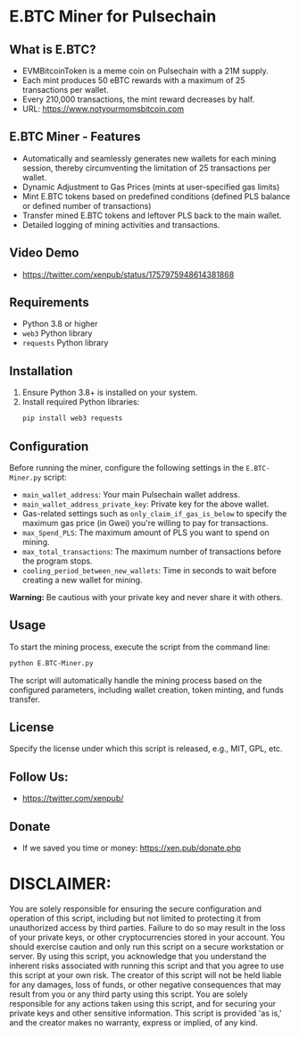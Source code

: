 
# E.BTC Miner for Pulsechain

## What is E.BTC?

- EVMBitcoinToken is a meme coin on Pulsechain with a 21M supply.
- Each mint produces 50 eBTC rewards with a maximum of 25 transactions per wallet. 
- Every 210,000 transactions, the mint reward decreases by half.
- URL: https://www.notyourmomsbitcoin.com


## E.BTC Miner - Features

- Automatically and seamlessly generates new wallets for each mining session, thereby circumventing the limitation of 25 transactions per wallet.
- Dynamic Adjustment to Gas Prices (mints at user-specified gas limits)
- Mint E.BTC tokens based on predefined conditions (defined PLS balance or defined number of transactions)
- Transfer mined E.BTC tokens and leftover PLS back to the main wallet.
- Detailed logging of mining activities and transactions.

## Video Demo

- https://twitter.com/xenpub/status/1757975948614381868

## Requirements

- Python 3.8 or higher
- `web3` Python library
- `requests` Python library

## Installation

1. Ensure Python 3.8+ is installed on your system.
2. Install required Python libraries:
   ```bash
   pip install web3 requests
   ```

## Configuration

Before running the miner, configure the following settings in the `E.BTC-Miner.py` script:

- `main_wallet_address`: Your main Pulsechain wallet address.
- `main_wallet_address_private_key`: Private key for the above wallet.
- Gas-related settings such as `only_claim_if_gas_is_below` to specify the maximum gas price (in Gwei) you're willing to pay for transactions.
- `max_Spend_PLS`: The maximum amount of PLS you want to spend on mining.
- `max_total_transactions`: The maximum number of transactions before the program stops.
- `cooling_period_between_new_wallets`: Time in seconds to wait before creating a new wallet for mining.

**Warning:** Be cautious with your private key and never share it with others.

## Usage

To start the mining process, execute the script from the command line:

```bash
python E.BTC-Miner.py
```

The script will automatically handle the mining process based on the configured parameters, including wallet creation, token minting, and funds transfer.

## License

Specify the license under which this script is released, e.g., MIT, GPL, etc.


## Follow Us:

- https://twitter.com/xenpub/


## Donate

- If we saved you time or money: https://xen.pub/donate.php


# DISCLAIMER:

You are solely responsible for ensuring the secure configuration and operation of this script, including but not limited to protecting it from unauthorized access by third parties. Failure to do so may result in the loss of your private keys, or other cryptocurrencies stored in your account. You should exercise caution and only run this script on a secure workstation or server.
By using this script, you acknowledge that you understand the inherent risks associated with running this script and that you agree to use this script at your own risk.
The creator of this script will not be held liable for any damages, loss of funds, or other negative consequences that may result from you or any third party using this script.
You are solely responsible for any actions taken using this script, and for securing your private keys and other sensitive information.
This script is provided 'as is,' and the creator makes no warranty, express or implied, of any kind.

